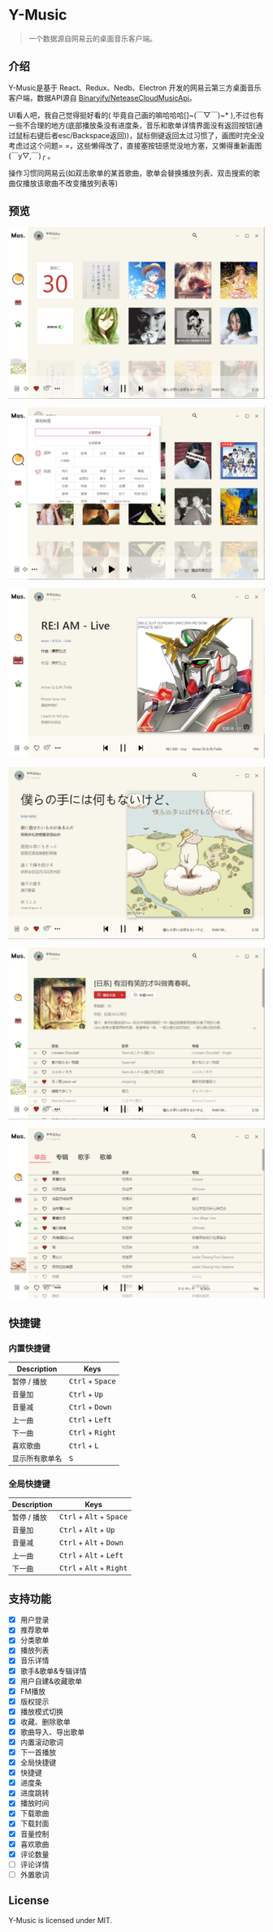 # Y-Music
>一个数据源自网易云的桌面音乐客户端。

## 介绍
Y-Music是基于 React、Redux、Nedb、Electron 开发的网易云第三方桌面音乐客户端，数据API源自 [Binaryify/NeteaseCloudMusicApi](https://github.com/Binaryify/NeteaseCloudMusicApi)。

UI看人吧，我自己觉得挺好看的( 毕竟自己画的嘛哈哈哈[]~(￣▽￣)~* ),不过也有一些不合理的地方(底部播放条没有进度条，音乐和歌单详情界面没有返回按钮(通过鼠标右键后者esc/Backspace返回))，鼠标侧键返回太过习惯了，画图时完全没考虑过这个问题= =，这些懒得改了，直接塞按钮感觉没地方塞，又懒得重新画图(￣y▽,￣)╭ 。

操作习惯同网易云(如双击歌单的某首歌曲，歌单会替换播放列表、双击搜索的歌曲仅播放该歌曲不改变播放列表等)

## 预览
![主界面](https://github.com/Y-qwq/Y-Music/blob/dev/docs/image/%E4%B8%BB%E7%95%8C%E9%9D%A2.png "主界面")


![音乐标签](https://github.com/Y-qwq/Y-Music/blob/dev/docs/image/%E6%AD%8C%E5%8D%95%E6%A0%87%E7%AD%BE.png "音乐标签")


![FM](https://github.com/Y-qwq/Y-Music/blob/dev/docs/image/FM.png "FM")


![音乐详情](https://github.com/Y-qwq/Y-Music/blob/dev/docs/image/%E9%9F%B3%E4%B9%90%E8%AF%A6%E6%83%85.png "音乐详情")


![歌单&歌手&专辑详情界面](https://github.com/Y-qwq/Y-Music/blob/dev/docs/image/%E6%AD%8C%E5%8D%95%26%E6%AD%8C%E6%89%8B%26%E4%B8%93%E8%BE%91%E8%AF%A6%E6%83%85%E7%95%8C%E9%9D%A2.png "歌单&歌手&专辑详情界面")


![搜索](https://github.com/Y-qwq/Y-Music/blob/dev/docs/image/%E6%90%9C%E7%B4%A2%E7%BB%93%E6%9E%9C.png "搜索")

## 快捷键

### 内置快捷键

Description            | Keys
-----------------------| -----------------------
暂停 / 播放              | <kbd>Ctrl</kbd> + <kbd>Space</kbd>
音量加                 | <kbd>Ctrl</kbd> + <kbd>Up</kbd>
音量减                 | <kbd>Ctrl</kbd> + <kbd>Down</kbd>
上一曲                 | <kbd>Ctrl</kbd> + <kbd>Left</kbd>
下一曲                 | <kbd>Ctrl</kbd> + <kbd>Right</kbd>
喜欢歌曲                 | <kbd>Ctrl</kbd> + <kbd>L</kbd>
显示所有歌单名                 | <kbd>S</kbd>

### 全局快捷键

Description            | Keys
-----------------------| -----------------------
暂停 / 播放              | <kbd>Ctrl</kbd> + <kbd>Alt</kbd> +  <kbd>Space</kbd>
音量加                 | <kbd>Ctrl</kbd> + <kbd>Alt</kbd> + <kbd>Up</kbd>
音量减                 | <kbd>Ctrl</kbd> + <kbd>Alt</kbd> +  <kbd>Down</kbd>
上一曲                 | <kbd>Ctrl</kbd> + <kbd>Alt</kbd> + <kbd>Left</kbd>
下一曲                 | <kbd>Ctrl</kbd> + <kbd>Alt</kbd> + <kbd>Right</kbd>

## 支持功能

- [x] 用户登录
- [x] 推荐歌单
- [x] 分类歌单
- [x] 播放列表
- [x] 音乐详情
- [x] 歌手&歌单&专辑详情
- [x] 用户自建&收藏歌单
- [x] FM播放
- [x] 版权提示
- [x] 播放模式切换
- [x] 收藏、删除歌单
- [x] 歌曲导入、导出歌单
- [x] 内置滚动歌词
- [x] 下一首播放
- [x] 全局快捷键
- [x] 快捷键
- [x] 进度条
- [x] 进度跳转
- [x] 播放时间
- [x] 下载歌曲
- [x] 下载封面
- [x] 音量控制
- [x] 喜欢歌曲
- [x] 评论数量
- [ ] 评论详情
- [ ] 外置歌词

## License

Y-Music is licensed under MIT.
